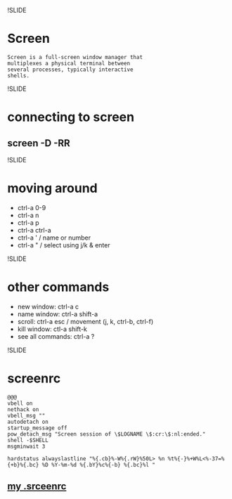 !SLIDE

# Screen

	Screen is a full-screen window manager that 
	multiplexes a physical terminal between 
	several processes, typically interactive 
	shells.

!SLIDE

# connecting to screen
## screen -D -RR

!SLIDE

# moving around
* ctrl-a 0-9
* ctrl-a n
* ctrl-a p
* ctrl-a ctrl-a
* ctrl-a ' / name or number
* ctrl-a " / select using j/k & enter

!SLIDE

# other commands
* new window: ctrl-a c
* name window: ctrl-a shift-a
* scroll: ctrl-a esc / movement (j, k, ctrl-b, ctrl-f)
* kill window: ctl-a shift-k
* see all commands: ctrl-a ?

!SLIDE

# screenrc
	@@@
	vbell on
	nethack on 
	vbell_msg ""
	autodetach on
	startup_message off
	pow_detach_msg "Screen session of \$LOGNAME \$:cr:\$:nl:ended."
	shell -$SHELL
	msgminwait 3

	hardstatus alwayslastline "%{.cb}%-W%{.rW}%50L> %n %t%{-}%+W%L<%-37=%{+b}%{.bc} %D %Y-%m-%d %{.bY}%c%{-b} %{.bc}%l "

## [my .srceenrc](https://gist.github.com/08601a46afc1a4297e31)
